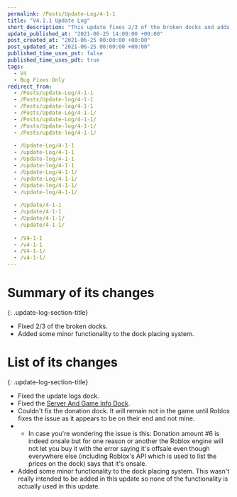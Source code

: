 ```yaml
---
permalink: /Posts/Update-Log/4-1-1
title: "V4.1.1 Update Log"
short_description: "This update fixes 2/3 of the broken docks and adds some minor functionality to the dock placing system."
update_published_at: "2021-06-25 14:00:00 +00:00"
post_created_at: "2021-06-25 00:00:00 +00:00"
post_updated_at: "2021-06-25 00:00:00 +00:00"
published_time_uses_pst: false
published_time_uses_pdt: true
tags:
  - V4
  - Bug Fixes Only
redirect_from:
  - /Posts/update-Log/4-1-1
  - /Posts/Update-log/4-1-1
  - /Posts/update-log/4-1-1
  - /Posts/Update-Log/4-1-1/
  - /Posts/update-Log/4-1-1/
  - /Posts/Update-log/4-1-1/
  - /Posts/update-log/4-1-1/
  
  - /Update-Log/4-1-1
  - /update-Log/4-1-1
  - /Update-log/4-1-1
  - /update-log/4-1-1
  - /Update-Log/4-1-1/
  - /update-Log/4-1-1/
  - /Update-log/4-1-1/
  - /update-log/4-1-1/
  
  - /Update/4-1-1
  - /update/4-1-1
  - /Update/4-1-1/
  - /update/4-1-1/
  
  - /V4-1-1
  - /v4-1-1
  - /V4-1-1/
  - /v4-1-1/
---
```


# Summary of its changes
{: .update-log-section-title}

* Fixed 2/3 of the broken docks.
* Added some minor functionality to the dock placing system.

# List of its changes
{: .update-log-section-title}

* Fixed the update logs dock.
* Fixed the [Server And Game Info Dock](/RBAP-Wiki/Wiki/Docks/Server-And-Game-Info-Dock).
* Couldn't fix the donation dock. It will remain not in the game until Roblox fixes the issue as it appears to be on their end and not mine.
* * In case you're wondering the issue is this: Donation amount #6 is indeed onsale but for one reason or another the Roblox engine will not let you buy it with the error saying it's offsale even though everywhere else (including Roblox's API which is used to list the prices on the dock) says that it's onsale.
* Added some minor functionality to the dock placing system. This wasn't really intended to be added in this update so none of the functionality is actually used in this update.
